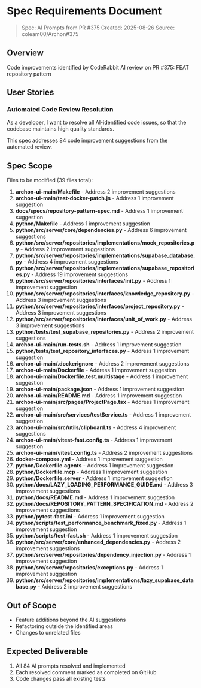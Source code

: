 # Spec Requirements Document

> Spec: AI Prompts from PR #375
> Created: 2025-08-26
> Source: coleam00/Archon#375

## Overview

Code improvements identified by CodeRabbit AI review on PR #375: FEAT repository pattern

## User Stories

### Automated Code Review Resolution

As a developer, I want to resolve all AI-identified code issues, so that the codebase maintains high quality standards.

This spec addresses 84 code improvement suggestions from the automated review.

## Spec Scope

Files to be modified (39 files total):

1. **archon-ui-main/Makefile** - Address 2 improvement suggestions
2. **archon-ui-main/test-docker-patch.js** - Address 1 improvement suggestion
3. **docs/specs/repository-pattern-spec.md** - Address 1 improvement suggestion
4. **python/Makefile** - Address 1 improvement suggestion
5. **python/src/server/core/dependencies.py** - Address 6 improvement suggestions
6. **python/src/server/repositories/implementations/mock_repositories.py** - Address 2 improvement suggestions
7. **python/src/server/repositories/implementations/supabase_database.py** - Address 4 improvement suggestions
8. **python/src/server/repositories/implementations/supabase_repositories.py** - Address 19 improvement suggestions
9. **python/src/server/repositories/interfaces/__init__.py** - Address 1 improvement suggestion
10. **python/src/server/repositories/interfaces/knowledge_repository.py** - Address 3 improvement suggestions
11. **python/src/server/repositories/interfaces/project_repository.py** - Address 3 improvement suggestions
12. **python/src/server/repositories/interfaces/unit_of_work.py** - Address 3 improvement suggestions
13. **python/tests/test_supabase_repositories.py** - Address 2 improvement suggestions
14. **archon-ui-main/run-tests.sh** - Address 1 improvement suggestion
15. **python/tests/test_repository_interfaces.py** - Address 1 improvement suggestion
16. **archon-ui-main/.dockerignore** - Address 2 improvement suggestions
17. **archon-ui-main/Dockerfile** - Address 1 improvement suggestion
18. **archon-ui-main/Dockerfile.test.multistage** - Address 1 improvement suggestion
19. **archon-ui-main/package.json** - Address 1 improvement suggestion
20. **archon-ui-main/README.md** - Address 1 improvement suggestion
21. **archon-ui-main/src/pages/ProjectPage.tsx** - Address 1 improvement suggestion
22. **archon-ui-main/src/services/testService.ts** - Address 1 improvement suggestion
23. **archon-ui-main/src/utils/clipboard.ts** - Address 4 improvement suggestions
24. **archon-ui-main/vitest-fast.config.ts** - Address 1 improvement suggestion
25. **archon-ui-main/vitest.config.ts** - Address 2 improvement suggestions
26. **docker-compose.yml** - Address 1 improvement suggestion
27. **python/Dockerfile.agents** - Address 1 improvement suggestion
28. **python/Dockerfile.mcp** - Address 1 improvement suggestion
29. **python/Dockerfile.server** - Address 1 improvement suggestion
30. **python/docs/LAZY_LOADING_PERFORMANCE_GUIDE.md** - Address 3 improvement suggestions
31. **python/docs/README.md** - Address 1 improvement suggestion
32. **python/docs/REPOSITORY_PATTERN_SPECIFICATION.md** - Address 2 improvement suggestions
33. **python/pytest-fast.ini** - Address 1 improvement suggestion
34. **python/scripts/test_performance_benchmark_fixed.py** - Address 1 improvement suggestion
35. **python/scripts/test-fast.sh** - Address 1 improvement suggestion
36. **python/src/server/core/enhanced_dependencies.py** - Address 2 improvement suggestions
37. **python/src/server/repositories/dependency_injection.py** - Address 1 improvement suggestion
38. **python/src/server/repositories/exceptions.py** - Address 1 improvement suggestion
39. **python/src/server/repositories/implementations/lazy_supabase_database.py** - Address 2 improvement suggestions

## Out of Scope

- Feature additions beyond the AI suggestions
- Refactoring outside the identified areas
- Changes to unrelated files

## Expected Deliverable

1. All 84 AI prompts resolved and implemented
2. Each resolved comment marked as completed on GitHub
3. Code changes pass all existing tests